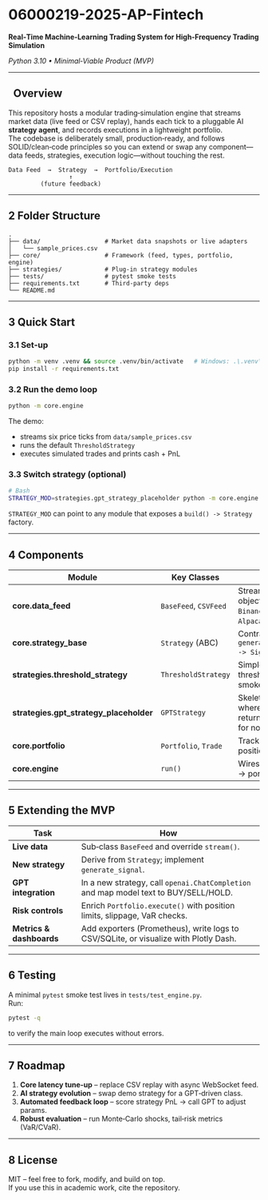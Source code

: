 # 06000219-2025-AP-Fintech
**Real‑Time Machine‑Learning Trading System for High‑Frequency Trading Simulation**

*Python 3.10 • Minimal‑Viable Product (MVP)*

---

##   Overview
This repository hosts a modular trading‑simulation engine that streams market data (live feed or CSV replay), hands each tick to a pluggable AI **strategy agent**, and records executions in a lightweight portfolio.  
The codebase is deliberately small, production‑ready, and follows SOLID/clean‑code principles so you can extend or swap any component—data feeds, strategies, execution logic—without touching the rest.

```
Data Feed  →  Strategy  →  Portfolio/Execution
                 ↑
         (future feedback)
```

---

## 2 Folder Structure

```
.
├── data/                  # Market data snapshots or live adapters
│   └── sample_prices.csv
├── core/                  # Framework (feed, types, portfolio, engine)
├── strategies/            # Plug‑in strategy modules
├── tests/                 # pytest smoke tests
├── requirements.txt       # Third‑party deps
└── README.md
```

---

## 3 Quick Start

### 3.1 Set‑up

```bash
python -m venv .venv && source .venv/bin/activate   # Windows: .\.venv\Scripts\Activate
pip install -r requirements.txt
```

### 3.2 Run the demo loop

```bash
python -m core.engine
```

The demo:

* streams six price ticks from `data/sample_prices.csv`
* runs the default `ThresholdStrategy`
* executes simulated trades and prints cash + PnL

### 3.3 Switch strategy (optional)

```bash
# Bash
STRATEGY_MOD=strategies.gpt_strategy_placeholder python -m core.engine
```

`STRATEGY_MOD` can point to any module that exposes a `build() -> Strategy` factory.

---

## 4 Components

| Module | Key Classes | Notes |
|--------|-------------|-------|
| **core.data_feed** | `BaseFeed`, `CSVFeed` | Stream `MarketData` objects. Add `BinanceFeed`, `AlpacaFeed`, … later. |
| **core.strategy_base** | `Strategy` (ABC) | Contract: `generate_signal(tick) -> Signal`. |
| **strategies.threshold_strategy** | `ThresholdStrategy` | Simple BUY/SELL thresholds—good for smoke tests. |
| **strategies.gpt_strategy_placeholder** | `GPTStrategy` | Skeleton showing where to call OpenAI; returns dummy signals for now. |
| **core.portfolio** | `Portfolio`, `Trade` | Tracks cash, open position, realised PnL. |
| **core.engine** | `run()` | Wires feed → strategy → portfolio. |

---

## 5 Extending the MVP

| Task | How |
|------|-----|
| **Live data** | Sub‑class `BaseFeed` and override `stream()`. |
| **New strategy** | Derive from `Strategy`; implement `generate_signal`. |
| **GPT integration** | In a new strategy, call `openai.ChatCompletion` and map model text to BUY/SELL/HOLD. |
| **Risk controls** | Enrich `Portfolio.execute()` with position limits, slippage, VaR checks. |
| **Metrics & dashboards** | Add exporters (Prometheus), write logs to CSV/SQLite, or visualize with Plotly Dash. |

---

## 6 Testing

A minimal `pytest` smoke test lives in `tests/test_engine.py`.  
Run:

```bash
pytest -q
```

to verify the main loop executes without errors.

---

## 7 Roadmap

1. **Core latency tune‑up** – replace CSV replay with async WebSocket feed.  
2. **AI strategy evolution** – swap demo strategy for a GPT‑driven class.  
3. **Automated feedback loop** – score strategy PnL → call GPT to adjust params.  
4. **Robust evaluation** – run Monte‑Carlo shocks, tail‑risk metrics (VaR/CVaR).  

---

## 8 License

MIT – feel free to fork, modify, and build on top.  
If you use this in academic work, cite the repository.

